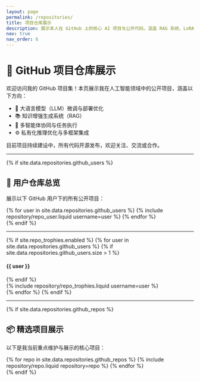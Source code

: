 ```yaml
---
layout: page
permalink: /repositories/
title: 项目仓库展示
description: 展示本人在 GitHub 上的核心 AI 项目与公开代码，涵盖 RAG 系统、LoRA 微调、智能体编排等方向。
nav: true
nav_order: 6
---
```


# 🚀 GitHub 项目仓库展示

欢迎访问我的 GitHub 项目集！本页展示我在人工智能领域中的公开项目，涵盖以下方向：

- 🔧 大语言模型（LLM）微调与部署优化
- 📚 知识增强生成系统（RAG）
- 🤖 多智能体协同与任务执行
- ⚙️ 私有化推理优化与多框架集成

目前项目持续建设中，所有代码开源发布，欢迎关注、交流或合作。

---

{% if site.data.repositories.github_users %}
## 👤 用户仓库总览

展示以下 GitHub 用户下的所有公开项目：

<div class="repositories d-flex flex-wrap flex-md-row flex-column justify-content-between align-items-center">
  {% for user in site.data.repositories.github_users %}
    {% include repository/repo_user.liquid username=user %}
  {% endfor %}
</div>
{% endif %}

---

{% if site.repo_trophies.enabled %}
{% for user in site.data.repositories.github_users %}
{% if site.data.repositories.github_users.size > 1 %}
  <h4>{{ user }}</h4>
{% endif %}
  <div class="repositories d-flex flex-wrap flex-md-row flex-column justify-content-between align-items-center">
    {% include repository/repo_trophies.liquid username=user %}
  </div>
{% endfor %}
{% endif %}

---

{% if site.data.repositories.github_repos %}
## 📦 精选项目展示

以下是我当前重点维护与展示的核心项目：

<div class="repositories d-flex flex-wrap flex-md-row flex-column justify-content-between align-items-center">
  {% for repo in site.data.repositories.github_repos %}
    {% include repository/repo.liquid repository=repo %}
  {% endfor %}
</div>
{% endif %}

